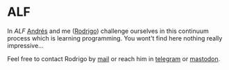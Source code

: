 # ALF

In *ALF* [Andrés](https://github.com/AndresLopezFeijoo) and me ([Rodrigo](https://github.com/rvalla)) challenge
ourselves in this continuum process which is learning programming. You wont't find here nothing really impressive...

Feel free to contact Rodrigo by [mail](mailto:rodrigovalla@protonmail.ch) or reach him in
[telegram](https://t.me/rvalla) or [mastodon](https://fosstodon.org/@rvalla).
